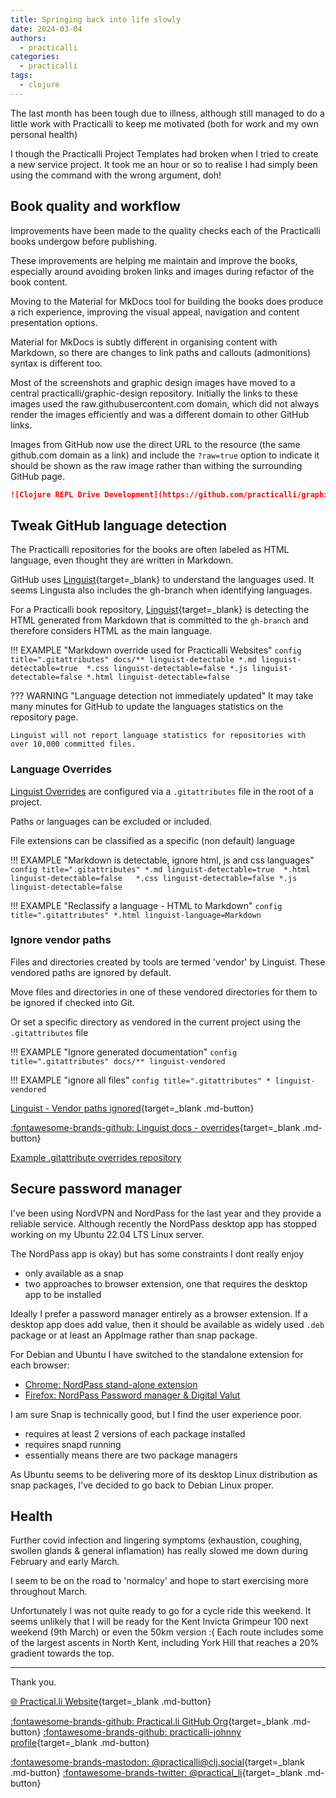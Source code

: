 ```yaml
---
title: Springing back into life slowly
date: 2024-03-04
authors:
  - practicalli
categories:
  - practicalli
tags:
  - clojure
---
```


The last month has been tough due to illness, although still managed to do a little work with Practicalli to keep me motivated (both for work and my own personal health)

I though the Practicalli Project Templates had broken when I tried to create a new service project.  It took me an hour or so to realise I had simply been using the command with the wrong argument, doh!

<!-- more -->

## Book quality and workflow

Improvements have been made to the quality checks each of the Practicalli books undergow before publishing.

These improvements are helping me maintain and improve the books, especially around avoiding broken links and images during refactor of the book content.

Moving to the Material for MkDocs tool for building the books does produce a rich experience, improving the visual appeal, navigation and content presentation options.

Material for MkDocs is subtly different in organising content with Markdown, so there are changes to link paths and callouts (admonitions) syntax is different too.

Most of the screenshots and graphic design images have moved to a central practicalli/graphic-design repository.  Initially the links to these images used the raw.githubusercontent.com domain, which did not always render the images efficiently and was a different domain to other GitHub links.

Images from GitHub now use the direct URL to the resource (the same github.com domain as a link) and include the `?raw=true` option to indicate it should be shown as the raw image rather than withing the surrounding GitHub page.

```markdown title="Markdown code for GitHub raw image view"
![Clojure REPL Drive Development](https://github.com/practicalli/graphic-design/blob/live/clojure/clojure-repl-workflow-concept.png?raw=true)
```

## Tweak GitHub language detection

The Practicalli repositories for the books are often labeled as HTML language, even thought they are written in Markdown.

GitHub uses [Linguist](https://github.com/github-linguist/linguist/){target=_blank} to understand the languages used.  It seems Lingusta also includes the gh-branch when identifying languages. 

For a Practicalli book repository, [Linguist](https://github.com/github-linguist/linguist/){target=_blank} is detecting the HTML generated from Markdown that is committed to the `gh-branch` and therefore considers HTML as the main language.

!!! EXAMPLE "Markdown override used for Practicalli Websites"
    ```config title=".gitattributes"
    docs/** linguist-detectable
    *.md linguist-detectable=true 
    *.css linguist-detectable=false
    *.js linguist-detectable=false
    *.html linguist-detectable=false  
    ```

??? WARNING "Language detection not immediately updated"
    It may take many minutes for GitHub to update the languages statistics on the repository page.

    Linguist will not report language statistics for repositories with over 10,000 committed files.


### Language Overrides

[Linguist Overrides](https://github.com/github-linguist/linguist/blob/master/docs/overrides.md) are configured via a `.gitattributes` file in the root of a project.

Paths or languages can be excluded or included.

File extensions can be classified as a specific (non default) language

!!! EXAMPLE "Markdown is detectable, ignore html, js and css languages"
    ```config title=".gitattributes"
    *.md linguist-detectable=true 
    *.html linguist-detectable=false  
    *.css linguist-detectable=false
    *.js linguist-detectable=false
    ```

!!! EXAMPLE "Reclassify a language - HTML to Markdown"
    ```config title=".gitattributes"
    *.html linguist-language=Markdown
    ```

### Ignore vendor paths

Files and directories created by tools are termed 'vendor' by Linguist.  These vendored paths are ignored by default.

Move files and directories in one of these vendored directories for them to be ignored if checked into Git.

Or set a specific directory as vendored in the current project using the `.gitattributes` file

!!! EXAMPLE "Ignore generated documentation"
    ```config title=".gitattributes"
    docs/** linguist-vendored
    ```

!!! EXAMPLE "ignore all files"
    ```config title=".gitattributes"
    * linguist-vendored
    ```

[Linguist - Vendor paths ignored](https://github.com/github-linguist/linguist/blob/master/lib/linguist/vendor.yml){target=_blank .md-button}

[:fontawesome-brands-github: Linguist docs - overrides](https://github.com/github-linguist/linguist/blob/master/docs/overrides.md){target=_blank .md-button} 

[Example .gitattribute overrides repository](https://github.com/gitattributes/gitattributes)


## Secure password manager

I've been using NordVPN and NordPass for the last year and they provide a reliable service.  Although recently the NordPass desktop app has stopped working on my Ubuntu 22.04 LTS Linux server.

The NordPass app is okay) but has some constraints I dont really enjoy

- only available as a snap
- two approaches to browser extension, one that requires the desktop app to be installed

Ideally I prefer a password manager entirely as a browser extension.  If a desktop app does add value, then it should be available as widely used `.deb` package or at least an AppImage rather than snap package.

For Debian and Ubuntu I have switched to the standalone extension for each browser:

- [Chrome: NordPass stand-alone extension](https://chromewebstore.google.com/detail/nordpass%C2%AE-password-manage/eiaeiblijfjekdanodkjadfinkhbfgcd)
- [Firefox: NordPass Password manager & Digital Valut](https://addons.mozilla.org/en-US/firefox/addon/nordpass-password-management/)

I am sure Snap is technically good, but I find the user experience poor.

- requires at least 2 versions of each package installed
- requires snapd running 
- essentially means there are two package managers

As Ubuntu seems to be delivering more of its desktop Linux distribution as snap packages, I've decided to go back to Debian Linux proper.


## Health

Further covid infection and lingering symptoms (exhaustion, coughing, swollen glands & general inflamation) has really slowed me down during February and early March.

I seem to be on the road to 'normalcy' and hope to start exercising more throughout March.

Unfortunately I was not quite ready to go for a cycle ride this weekend.  It seems unlikely that I will be ready for the Kent Invicta Grimpeur 100 next weekend (9th March) or even the 50km version :(  Each route includes some of the largest ascents in North Kent, including York Hill that reaches a 20% gradient towards the top.


---
Thank you.

[:globe_with_meridians: Practical.li Website](https://practical.li){target=_blank .md-button} 

[:fontawesome-brands-github: Practical.li GitHub Org](https://github.com/practicalli){target=_blank .md-button} 
[:fontawesome-brands-github: practicalli-johnny profile](https://github.com/practicalli-johnny){target=_blank .md-button}

[:fontawesome-brands-mastodon: @practicalli@clj.social](https://clj.social/@practicalli){target=_blank .md-button}
[:fontawesome-brands-twitter: @practical_li](https://twitter.com/practcial_li){target=_blank .md-button}
